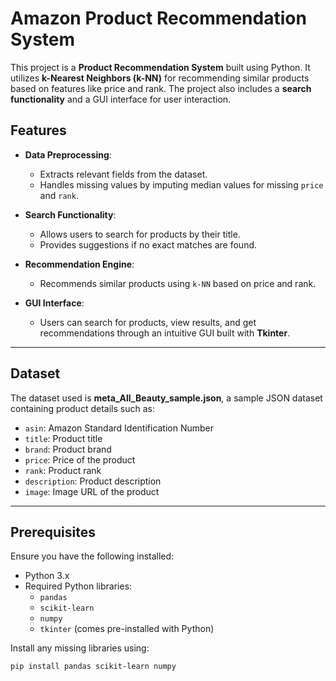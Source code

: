 # Amazon Product Recommendation System

This project is a **Product Recommendation System** built using Python. It utilizes **k-Nearest Neighbors (k-NN)** for recommending similar products based on features like price and rank. The project also includes a **search functionality** and a GUI interface for user interaction.

## Features
- **Data Preprocessing**:
  - Extracts relevant fields from the dataset.
  - Handles missing values by imputing median values for missing `price` and `rank`.

- **Search Functionality**:
  - Allows users to search for products by their title.
  - Provides suggestions if no exact matches are found.

- **Recommendation Engine**:
  - Recommends similar products using `k-NN` based on price and rank.

- **GUI Interface**:
  - Users can search for products, view results, and get recommendations through an intuitive GUI built with **Tkinter**.

---

## Dataset
The dataset used is **meta_All_Beauty_sample.json**, a sample JSON dataset containing product details such as:
- `asin`: Amazon Standard Identification Number
- `title`: Product title
- `brand`: Product brand
- `price`: Price of the product
- `rank`: Product rank
- `description`: Product description
- `image`: Image URL of the product

---

## Prerequisites
Ensure you have the following installed:
- Python 3.x
- Required Python libraries:
  - `pandas`
  - `scikit-learn`
  - `numpy`
  - `tkinter` (comes pre-installed with Python)

Install any missing libraries using:
```bash
pip install pandas scikit-learn numpy
